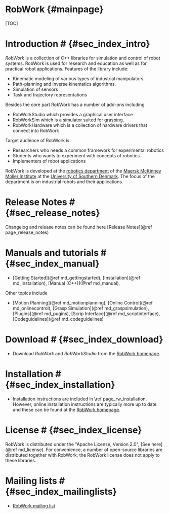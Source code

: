 RobWork   {#mainpage}
========
		
[TOC]

# Introduction # {#sec_index_intro}

*RobWork* is a collection of C++ libraries for simulation and control
of robot systems. RobWork is used for research and education as well
as for practical robot applications. Features of the library include:

- Kinematic modeling of various types of industrial manipulators.
- Path-planning and inverse kinematics algorithms.
- Simulation of sensors
- Task and trajectory representations

Besides the core part RobWork has a number of add-ons including

- RobWorkStudio which provides a graphical user interface
- RobWorkSim which is a simulator suited for grasping.
- RobWorkHardware which is a collection of hardware drivers that connect into RobWork

Target audience of RobWork is:
- Researchers who needs a common framework for experimental robotics
- Students who wants to experiment with concepts of robotics
- Implementers of robot applications


RobWork is developed at the <a
href="http://www.mip.sdu.dk/robotics">robotics department</a> of the
<a href="http://www.sdu.dk/mmmi">Maersk McKinney Moller Institute</a>
at the <a href="http://www.sdu.dk">University of Southern
Denmark</a>. The focus of the department is on industrial robots and
their applications.


# Release Notes # {#sec_release_notes}
Changelog and release notes can be found here [Release Notes](@ref page_release_notes)

# Manuals and tutorials # {#sec_index_manual}

- [Getting Started](@ref md_gettingstarted), [Installation](@ref md_installation), [Manual (C++)](@ref md_manual), 

Other topics include
- [Motion Planning](@ref md_motionplanning), [Online Control](@ref md_onlinecontrol), [Grasp Simulation](@ref md_graspsimulation), 
[Plugins](@ref md_pugins), [Scrip Interface](@ref md_scriptinterface), [Codeguidelines](@ref md_codeguidelines)  


# Download # {#sec_index_download}
- Download *RobWork* and *RobWorkStudio* from the <a href="http://www.robwork.dk">RobWork homepage</a>.

# Installation # {#sec_index_installation}
- Installation instructions are included in \ref page_rw_installation. However, online installation
instructions are typically more up to date and these can be found at the <a href="http://www.robwork.dk">RobWork homepage</a>.

# License # {#sec_index_license}
RobWork is distributed under the "Apache License, Version 2.0", [See here](@ref md_license). For convenience, a number of
open-source libraries are distributed together with RobWork; the
RobWork license does not apply to these libraries.

# Mailing lists # {#sec_index_mailinglists}
- <a href="http://www.mip.sdu.dk/robwork/joomla/index.php?option=com_content&view=article&id=54&Itemid=57">RobWork mailing list</a>

